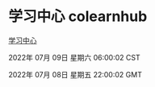 # 学习中心 colearnhub
[学习中心](http://219.139.198.62:56308/colearnhub/)

2022年 07月 09日 星期六 06:00:02 CST

2022年 07月 08日 星期五 22:00:02 GMT
